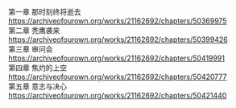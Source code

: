 第一章 那时刻终将逝去 https://archiveofourown.org/works/21162692/chapters/50369975                                                    
第二章 秃鹰袭来 https://archiveofourown.org/works/21162692/chapters/50399426                                                           
第三章 审问会 https://archiveofourown.org/works/21162692/chapters/50419991                                                         
第四章 焦灼的上空 https://archiveofourown.org/works/21162692/chapters/50420777                                                     
第五章 意志与决心 https://archiveofourown.org/works/21162692/chapters/50421440
